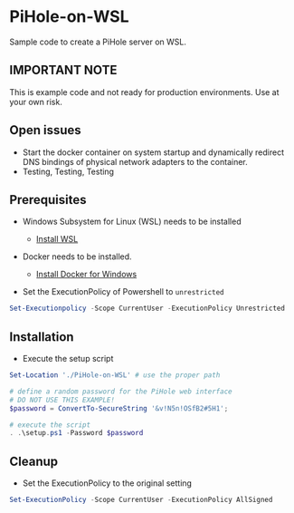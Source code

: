 # PiHole-on-WSL

Sample code to create a PiHole server on WSL.

## IMPORTANT NOTE
This is example code and not ready for production environments. Use at your own risk.

## Open issues
- Start the docker container on system startup and dynamically redirect DNS bindings of physical network adapters to the container. 
- Testing, Testing, Testing

## Prerequisites

- Windows Subsystem for Linux (WSL) needs to be installed
    - [Install WSL](https://learn.microsoft.com/en-us/windows/wsl/install)

- Docker needs to be installed. 
    - [Install Docker for Windows](https://docs.docker.com/desktop/install/windows-install/)

- Set the ExecutionPolicy of Powershell to `unrestricted`

```powershell
Set-Executionpolicy -Scope CurrentUser -ExecutionPolicy Unrestricted
```

## Installation

- Execute the setup script
```powershell
Set-Location './PiHole-on-WSL' # use the proper path

# define a random password for the PiHole web interface
# DO NOT USE THIS EXAMPLE!
$password = ConvertTo-SecureString '&v!N5n!OSfB2#5H1';

# execute the script
. .\setup.ps1 -Password $password
```

## Cleanup

- Set the ExecutionPolicy to the original setting
```powershell
Set-ExecutionPolicy -Scope CurrentUser -ExecutionPolicy AllSigned
```